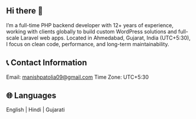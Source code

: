 ## Hi there 👋

<!--
**manishpatolia/manishpatolia** is a ✨ _special_ ✨ repository because its `README.md` (this file) appears on your GitHub profile.

Here are some ideas to get you started:

- 🔭 I’m currently working on ...
- 🌱 I’m currently learning ...
- 👯 I’m looking to collaborate on ...
- 🤔 I’m looking for help with ...
- 💬 Ask me about ...
- 📫 How to reach me: ...
- 😄 Pronouns: ...
- ⚡ Fun fact: ...
-->

I’m a full-time PHP backend developer with 12+ years of experience, working with clients globally to build custom WordPress solutions and full-scale Laravel web apps. Located in Ahmedabad, Gujarat, India (UTC+5:30), I focus on clean code, performance, and long-term maintainability. 


## 📞 Contact Information
Email: manishpatolia09@gmail.com
Time Zone: UTC+5:30

## 🌐 Languages
English | Hindi | Gujarati
